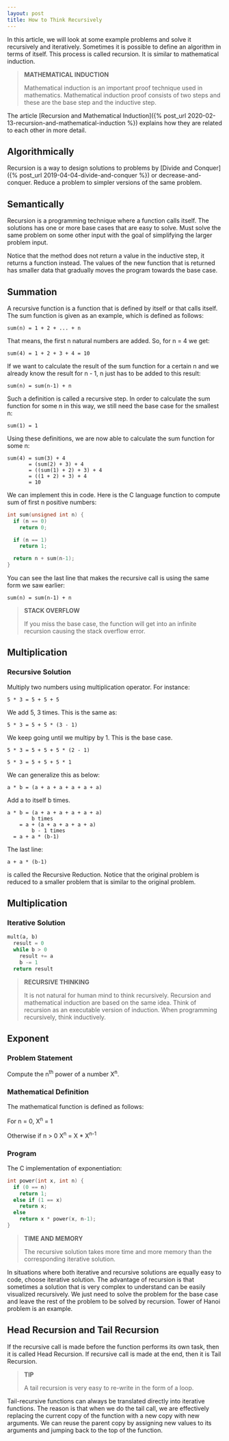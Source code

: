 ```yaml
---
layout: post
title: How to Think Recursively
---
```


In this article, we will look at some example problems and solve it recursively and iteratively. Sometimes it is possible to define an algorithm in terms of itself. This process is called recursion. It is similar to mathematical induction.

<blockquote class="note">
  <strong>MATHEMATICAL INDUCTION</strong> 
  <p>
    Mathematical induction is an important proof technique used in mathematics. Mathematical induction proof consists of two steps and these are the base step and the inductive step.
  </p>
</blockquote>

The article [Recursion and Mathematical Induction]({% post_url 2020-02-13-recursion-and-mathematical-induction %}) explains how they are related to each other in more detail.

## Algorithmically

Recursion is a way to design solutions to problems by [Divide and Conquer]({% post_url 2019-04-04-divide-and-conquer %}) or decrease-and-conquer. Reduce a problem to simpler versions of the same problem.

## Semantically

Recursion is a programming technique where a function calls itself. The solutions has one or more base cases that are easy to solve. Must solve the same problem on some other input with the goal of simplifying the larger problem input.

Notice that the method does not return a value in the inductive step, it returns a function instead. The values of the new function that is returned has smaller data that gradually moves the program towards the base case.

## Summation

A recursive function is a function that is defined by itself or that calls itself. The sum function is given as an example, which is defined as follows:

```
sum(n) = 1 + 2 + ... + n
```

That means, the first n natural numbers are added. So, for n = 4 we get:

```
sum(4) = 1 + 2 + 3 + 4 = 10
```

If we want to calculate the result of the sum function for a certain n and we already know the result for n - 1, n just has to be added to this result:

```
sum(n) = sum(n-1) + n
```

Such a definition is called a recursive step. In order to calculate the sum function for some n in this way, we still need the base case for the smallest n:

```
sum(1) = 1
```

Using these definitions, we are now able to calculate the sum function for some n:

```
sum(4) = sum(3) + 4
       = (sum(2) + 3) + 4
	   = ((sum(1) + 2) + 3) + 4
	   = ((1 + 2) + 3) + 4
	   = 10
```

We can implement this in code. Here is the C language function to compute sum of first n positive numbers:

```c
int sum(unsigned int n) {
  if (n == 0)
    return 0;

  if (n == 1)
    return 1;

  return n + sum(n-1);
}
```

You can see the last line that makes the recursive call is using the same form we saw earlier:

```
sum(n) = sum(n-1) + n
```

<blockquote class="note">
  <strong>STACK OVERFLOW</strong> 
  <p>
    If you miss the base case, the function will get into an infinite recursion causing the stack overflow error.
  </p>
</blockquote>

## Multiplication
### Recursive Solution

Multiply two numbers using multiplication operator. For instance:

```
5 * 3 = 5 + 5 + 5
```
We add 5, 3 times. This is the same as:

```
5 * 3 = 5 + 5 * (3 - 1)
```

We keep going until we multipy by 1. This is the base case.

```
5 * 3 = 5 + 5 + 5 * (2 - 1)
```

```
5 * 3 = 5 + 5 + 5 * 1
```

We can generalize this as below:


```
a * b = (a + a + a + a + a + a)
```

Add a to itself b times.

```
a * b = (a + a + a + a + a + a) 
		b times
	= a + (a + a + a + a + a)
		b - 1 times
  = a + a * (b-1)
```

The last line: 

```
a + a * (b-1)
```

is called the Recursive Reduction. Notice that the original problem is reduced to a smaller problem that is similar to the original problem.

## Multiplication

### Iterative Solution

```python
mult(a, b)
  result = 0
  while b > 0
    result += a
    b -= 1
  return result
```

<blockquote class="note">
  <strong>RECURSIVE THINKING</strong> 
  <p>
    It is not natural for human mind to think recursively. Recursion and mathematical induction are based on the same idea. Think of recursion as an executable version of induction. When programming recursively, think inductively.
  </p>
</blockquote>

## Exponent

### Problem Statement

Compute the n<sup>th</sup> power of a number X<sup>n</sup>.

### Mathematical Definition

The mathematical function is defined as follows:

For n = 0, X<sup>n</sup> = 1

Otherwise if n > 0 X<sup>n</sup> = X * X<sup>n-1</sup>

### Program

The C implementation of exponentiation:

```c
int power(int x, int n) {
  if (0 == n)
    return 1;
  else if (1 == x)
    return x;
  else
    return x * power(x, n-1);
}
```

<blockquote class="note">
  <strong>TIME AND MEMORY</strong> 
  <p>
    The recursive solution takes more time and more memory than the corresponding iterative solution.
  </p>
</blockquote>

In situations where both iterative and recursive solutions are equally easy to code, choose iterative solution. The advantage of recursion is that sometimes a solution that is very complex to understand can be easily visualized recursively. We just need to solve the problem for the base case and leave the rest of the problem to be solved by recursion. Tower of Hanoi problem is an example.

## Head Recursion and Tail Recursion

If the recursive call is made before the function performs its own task, then it is called Head Recursion. If recursive call is made at the end, then it is Tail Recursion.

<blockquote class="note">
  <strong>TIP</strong> 
  <p>
    A tail recursion is very easy to re-write in the form of a loop. 
  </p>
</blockquote>

Tail-recursive functions can always be translated directly into iterative functions. The reason is that when we do the tail call, we are effectively replacing the current copy of the function with a new copy with new arguments. We can reuse the parent copy by assigning new values to its arguments and jumping back to the top of the function.
